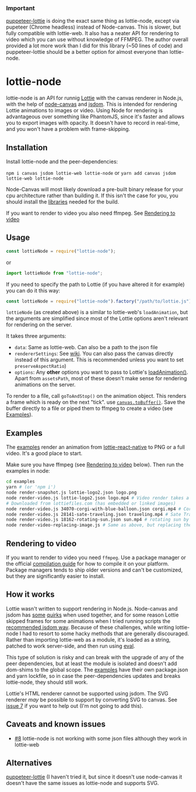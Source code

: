 ### Important
[puppeteer-lottie](https://github.com/transitive-bullshit/puppeteer-lottie) is doing the exact same thing as lottie-node, except via pupeteer (Chrome headless) instead of Node-canvas. This is slower, but fully compatible with lottie-web. It also has a neater API for rendering to video which you can use without knowledge of FFMPEG. The author overall provided a lot more work than I did for this library (~50 lines of code) and puppeteer-lottie should be a better option for almost everyone than lottie-node.


# lottie-node

lottie-node is an API for runnig [Lottie](https://github.com/airbnb/lottie-web/) with the canvas renderer in Node.js, with the help of [node-canvas](https://github.com/Automattic/node-canvas) and [jsdom](https://github.com/jsdom/jsdom). This is intended for rendering Lottie animations to images or video. Using Node for rendering is advantageous over something like PhantomJS, since it's faster and allows you to export images with opacity. It doesn't have to record in real-time, and you won't have a problem with frame-skipping.

## Installation

Install lottie-node and the peer-dependencies:

`npm i canvas jsdom lottie-web lottie-node`
or
`yarn add canvas jsdom lottie-web lottie-node`

Node-Canvas will most likely download a pre-built binary release for your cpu architecture rather than building it. If this isn't the case for you, you should install the [libraries](https://github.com/Automattic/node-canvas#compiling) needed for the build.

If you want to render to video you also need ffmpeg. See [Rendering to video](#rendering-to-video)

## Usage

```js
const lottieNode = require("lottie-node");
```

or

```js
import lottieNode from "lottie-node";
```

If you need to specify the path to Lottie (if you have altered it for example) you can do it this way:

```js
const lottieNode = require("lottie-node").factory("/path/to/lottie.js");
```

`lottieNode` (as created above) is a similar to lottie-web's `loadAnimation`, but the arguments are simplified since most of the Lottie options aren't relevant for rendering on the server.

It takes three arguments:

- `data`: Same as lottie-web. Can also be a path to the json file
- `rendererSettings`: See [wiki](https://github.com/airbnb/lottie-web/wiki/Renderer-Settings). You can also pass the canvas directly instead of this argument. This is recommended unless you want to set `preserveAspectRatio`)
- `options`: Any **other** options you want to pass to
  Lottie's [loadAnimation()](https://github.com/airbnb/lottie-web/wiki/loadAnimation-options). Apart from `assetsPath`, most of these doesn't make sense for rendering animations on the server.

To render to a file, call `goToAndStop()` on the animation object. This renders a frame which is ready on the next "tick". use [`canvas.toBuffer()`](https://github.com/Automattic/node-canvas#canvastobuffer). Save the buffer directly to a file or piped them to ffmpeg to create a video (see [Examples](#examples)).

## Examples

The [examples](https://github.com/friday/lottie-node/blob/master/examples) render an animation from [lottie-react-native](https://github.com/react-community/lottie-react-native) to PNG or a full video. It's a good place to start.

Make sure you have ffmpeg (see [Rendering to video](#rendering-to-video) below). Then run the examples in node:

```sh
cd examples
yarn # (or 'npm i')
node render-snapshot.js lottie-logo2.json logo.png
node render-video.js lottie-logo2.json logo.mp4 # Video render takes a little longer
# Downloaded from lottiefiles.com (has embedded or linked images)
node render-video.js 34070-corgi-with-blue-balloon.json corgi.mp4 # Corgi with blue balloon by Jonhson Subianto
node render-video.js 28141-sate-traveling.json traveling.mp4 # Sate Traveling by Reza
node render-video.js 18162-rotating-sun.json sun.mp4 # rotating sun by elad p
node render-video-replacing-image.js # Same as above, but replacing the sun with a custom local image
```

## Rendering to video

If you want to render to video you need `ffmpeg`. Use a package manager or the official [compilation guide](https://trac.ffmpeg.org/wiki/CompilationGuide) for how to compile it on your platform. Package managers tends to ship older versions and can't be customized, but they are significantly easier to install.

## How it works

Lottie wasn't written to support rendering in Node.js. Node-canvas and jsdom has [some](https://github.com/Automattic/node-canvas/issues/487) [quirks](https://github.com/jsdom/jsdom/issues/2067) when used together, and for some reason Lottie skipped frames for some animations when I tried running scripts the [recommended jsdom way](https://github.com/jsdom/jsdom/wiki/Don't-stuff-jsdom-globals-onto-the-Node-global#running-code-inside-the-jsdom-context). Because of these challenges, while writing lottie-node I had to resort to some hacky methods that are generally discouraged. Rather than importing lottie-web as a module, it's loaded as a string, patched to work server-side, and then run using [eval](https://developer.mozilla.org/en-US/docs/Web/JavaScript/Reference/Global_Objects/eval).

This type of solution is risky and can break with the upgrade of any of the peer dependencies, but at least the module is isolated and doesn't add dom-shims to the global scope. The [examples](#examples) have their own package.json and yarn lockfile, so in case the peer-dependencies updates and breaks lottie-node, they should still work.

Lottie's HTML renderer cannot be supported using jsdom. The SVG renderer _may_ be possible to support by converting SVG to canvas. See [issue 7](https://github.com/friday/lottie-node/issues/7) if you want to help out (I'm not going to add this).

## Caveats and known issues
- [#8](https://github.com/friday/lottie-node/issues/8) lottie-node is not working with some json files although they work in lottie-web

## Alternatives

[puppeteer-lottie](https://github.com/transitive-bullshit/puppeteer-lottie) (I haven't tried it, but since it doesn't use node-canvas it doesn't have the same issues as lottie-node and supports SVG.